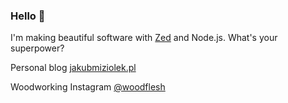 ### Hello 👋
I'm making beautiful software with [Zed](https://github.com/zed-industries/zed) and Node.js. What's your superpower?

Personal blog [jakubmiziolek.pl](https://jakubmiziolek.pl)

Woodworking Instagram [@woodflesh](https://www.instagram.com/woodflesh)
